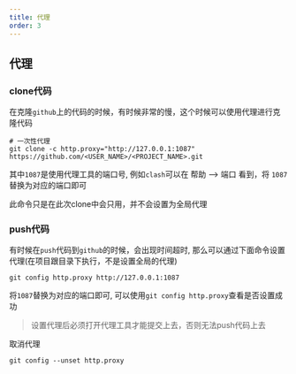 ```yaml
---
title: 代理
order: 3
---
```


## 代理

### clone代码

在克隆`github`上的代码的时候，有时候非常的慢，这个时候可以使用代理进行克隆代码

```shell
# 一次性代理
git clone -c http.proxy="http://127.0.0.1:1087" https://github.com/<USER_NAME>/<PROJECT_NAME>.git
```

其中`1087`是使用代理工具的端口号, 例如`clash`可以在 帮助 --> 端口 看到，将 `1087`替换为对应的端口即可

此命令只是在此次clone中会只用，并不会设置为全局代理

### push代码

有时候在`push`代码到`github`的时候，会出现时间超时, 那么可以通过下面命令设置代理(在项目跟目录下执行，不是设置全局的代理)

```shell
git config http.proxy http://127.0.0.1:1087
```

将`1087`替换为对应的端口即可, 可以使用`git config http.proxy`查看是否设置成功

> 设置代理后必须打开代理工具才能提交上去，否则无法push代码上去

取消代理

```shell
git config --unset http.proxy
```

